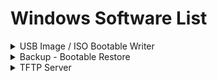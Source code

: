 # Windows Software List
<details>
  <summary>USB Image / ISO Bootable Writer</summary>
  
* Rufus - https://sourceforge.net/projects/rufus.mirror/
* Etcher - https://www.balena.io/etcher/
* imageUSB - https://www.osforensics.com/tools/write-usb-images.html
</details>

<details>
  <summary>Backup - Bootable Restore</summary>
  
* Veeam - https://www.veeam.com/windows-endpoint-server-backup-free.html
</details>

<details>
  <summary>TFTP Server</summary>
  
* TFTP Server - https://www.solarwinds.com/free-tools/free-tftp-server
* Tftpd64 - http://tftpd32.jounin.net/
</details>
